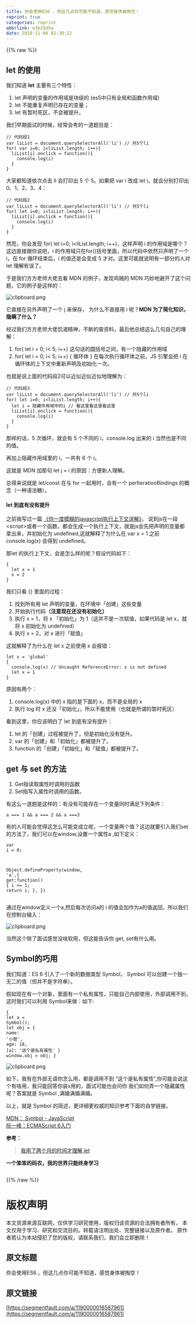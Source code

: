 ```yaml
---
title: 你会使用ES6 ，但这几点你可能不知道，感觉身体被掏空！
reprint: true
categories: reprint
abbrlink: e3b25d5a
date: 2018-11-06 02:30:12
---
```


{{% raw %}}
<h2 id="articleHeader0">let &#x7684;&#x4F7F;&#x7528;</h2><p>&#x6211;&#x4EEC;&#x77E5;&#x9053; <strong>let</strong> &#x4E3B;&#x8981;&#x6709;&#x4E09;&#x4E2A;&#x7279;&#x6027;&#xFF1A;</p><ol><li>let &#x58F0;&#x660E;&#x7684;&#x53D8;&#x91CF;&#x7684;&#x4F5C;&#x7528;&#x57DF;&#x662F;&#x5757;&#x7EA7;&#x7684; (es5&#x4E2D;&#x53EA;&#x6709;&#x5168;&#x5C40;&#x548C;&#x51FD;&#x6570;&#x4F5C;&#x7528;&#x57DF;)</li><li>let &#x4E0D;&#x80FD;&#x91CD;&#x590D;&#x58F0;&#x660E;&#x5DF2;&#x5B58;&#x5728;&#x7684;&#x53D8;&#x91CF;&#xFF1B;</li><li>let &#x6709;&#x6682;&#x65F6;&#x6B7B;&#x533A;&#xFF0C;&#x4E0D;&#x4F1A;&#x88AB;&#x63D0;&#x5347;&#x3002;</li></ol><p>&#x6211;&#x4EEC;&#x65E9;&#x671F;&#x9762;&#x8BD5;&#x7684;&#x65F6;&#x5019;&#xFF0C;&#x7ECF;&#x5E38;&#x4F1A;&#x8003;&#x7684;&#x4E00;&#x9053;&#x9898;&#x76EE;&#x662F;&#xFF1A;</p><div class="widget-codetool" style="display:none"><div class="widget-codetool--inner"><span class="selectCode code-tool" data-toggle="tooltip" data-placement="top" title="" data-original-title="&#x5168;&#x9009;"></span> <span type="button" class="copyCode code-tool" data-toggle="tooltip" data-placement="top" data-clipboard-text="// &#x4EE3;&#x7801;&#x6BB5;1
var liList = document.querySelectorAll(&apos;li&apos;) // &#x5171;5&#x4E2A;li
for( var i=0; i&lt;liList.length; i++){
  liList[i].onclick = function(){
    console.log(i)
  }
}
" title="" data-original-title="&#x590D;&#x5236;"></span> <span type="button" class="saveToNote code-tool" data-toggle="tooltip" data-placement="top" title="" data-original-title="&#x653E;&#x8FDB;&#x7B14;&#x8BB0;"></span></div></div><pre class="hljs javascript"><code><span class="hljs-comment">// &#x4EE3;&#x7801;&#x6BB5;1</span>
<span class="hljs-keyword">var</span> liList = <span class="hljs-built_in">document</span>.querySelectorAll(<span class="hljs-string">&apos;li&apos;</span>) <span class="hljs-comment">// &#x5171;5&#x4E2A;li</span>
<span class="hljs-keyword">for</span>( <span class="hljs-keyword">var</span> i=<span class="hljs-number">0</span>; i&lt;liList.length; i++){
  liList[i].onclick = <span class="hljs-function"><span class="hljs-keyword">function</span>(<span class="hljs-params"></span>)</span>{
    <span class="hljs-built_in">console</span>.log(i)
  }
}
</code></pre><p>&#x5927;&#x5BB6;&#x90FD;&#x77E5;&#x9053;&#x4F9D;&#x6B21;&#x70B9;&#x51FB; li &#x4F1A;&#x6253;&#x5370;&#x51FA; 5 &#x4E2A; 5&#x3002;&#x5982;&#x679C;&#x628A; var i &#x6539;&#x6210; let i&#xFF0C;&#x5C31;&#x4F1A;&#x5206;&#x522B;&#x6253;&#x5370;&#x51FA; 0&#x3001;1&#x3001;2&#x3001;3&#x3001;4&#xFF1A;</p><div class="widget-codetool" style="display:none"><div class="widget-codetool--inner"><span class="selectCode code-tool" data-toggle="tooltip" data-placement="top" title="" data-original-title="&#x5168;&#x9009;"></span> <span type="button" class="copyCode code-tool" data-toggle="tooltip" data-placement="top" data-clipboard-text="// &#x4EE3;&#x7801;&#x6BB5;2
var liList = document.querySelectorAll(&apos;li&apos;) // &#x5171;5&#x4E2A;li
for( let i=0; i&lt;liList.length; i++){
  liList[i].onclick = function(){
    console.log(i)
  }
}
" title="" data-original-title="&#x590D;&#x5236;"></span> <span type="button" class="saveToNote code-tool" data-toggle="tooltip" data-placement="top" title="" data-original-title="&#x653E;&#x8FDB;&#x7B14;&#x8BB0;"></span></div></div><pre class="hljs javascript"><code><span class="hljs-comment">// &#x4EE3;&#x7801;&#x6BB5;2</span>
<span class="hljs-keyword">var</span> liList = <span class="hljs-built_in">document</span>.querySelectorAll(<span class="hljs-string">&apos;li&apos;</span>) <span class="hljs-comment">// &#x5171;5&#x4E2A;li</span>
<span class="hljs-keyword">for</span>( <span class="hljs-keyword">let</span> i=<span class="hljs-number">0</span>; i&lt;liList.length; i++){
  liList[i].onclick = <span class="hljs-function"><span class="hljs-keyword">function</span>(<span class="hljs-params"></span>)</span>{
    <span class="hljs-built_in">console</span>.log(i)
  }
}
</code></pre><p>&#x7136;&#x800C;&#xFF0C;&#x4F60;&#x4F1A;&#x53D1;&#x73B0; for( let i=0; i&lt;liList.length; i++)&#xFF0C;&#x8FD9;&#x6837;&#x58F0;&#x660E; i &#x7684;&#x4F5C;&#x7528;&#x57DF;&#x662F;&#x54EA;&#x4E2A;&#xFF1F;&#x8FD9;&#x8FB9;&#x76F4;&#x63A5;&#x8DDF;&#x4F60;&#x8BF4;&#x5427;&#xFF0C;i &#x7684;&#x4F5C;&#x7528;&#x57DF;&#x53EA;&#x5728;for()&#x62EC;&#x53F7;&#x91CC;&#x9762;&#xFF0C;&#x6240;&#x4EE5;&#x4EE3;&#x7801;&#x4E2D;&#x4F9D;&#x7136;&#x53EA;&#x58F0;&#x660E;&#x4E86;&#x4E00;&#x4E2A; i&#xFF0C;&#x5728; for &#x5FAA;&#x73AF;&#x7ED3;&#x675F;&#x540E;&#xFF0C;i &#x7684;&#x503C;&#x8FD8;&#x662F;&#x4F1A;&#x53D8;&#x6210; 5 &#x624D;&#x5BF9;&#x3002;&#x8FD9;&#x91CC;&#x53EF;&#x80FD;&#x5C31;&#x8BF4;&#x660E;&#x6709;&#x4E00;&#x90E8;&#x5206;&#x7684;&#x4EBA;&#x5BF9; let &#x7406;&#x89E3;&#x6709;&#x8BEF;&#x4E86;&#x3002;</p><p>&#x4E8E;&#x662F;&#x6211;&#x4EEC;&#x65B9;&#x65B9;&#x8001;&#x5E08;&#x5927;&#x4F6C;&#x53BB;&#x770B; MDN &#x7684;&#x4F8B;&#x5B50;&#xFF0C;&#x53D1;&#x73B0;&#x9E21;&#x8D3C;&#x7684; MDN &#x5DE7;&#x5999;&#x5730;&#x907F;&#x5F00;&#x4E86;&#x8FD9;&#x4E2A;&#x95EE;&#x9898;&#xFF0C;&#x5B83;&#x7684;&#x4F8B;&#x5B50;&#x662F;&#x8FD9;&#x6837;&#x7684;&#xFF1A;</p><p><span class="img-wrap"><img data-src="/img/bVbhGY2?w=720&amp;h=348" src="https://static.alili.tech/img/bVbhGY2?w=720&amp;h=348" alt="clipboard.png" title="clipboard.png" style="cursor:pointer;display:inline"></span></p><p>&#x5B83;&#x76F4;&#x63A5;&#x5728;&#x53E6;&#x5916;&#x58F0;&#x660E;&#x4E86;&#x4E00;&#x4E2A; j &#x6765;&#x4FDD;&#x5B58;&#xFF0C; &#x4E3A;&#x4EC0;&#x4E48;&#x4E0D;&#x76F4;&#x63A5;&#x7528; i &#x5462;&#xFF1F;<strong>MDN &#x4E3A;&#x4E86;&#x7B80;&#x5316;&#x77E5;&#x8BC6;&#xFF0C;&#x9690;&#x7792;&#x4E86;&#x4EC0;&#x4E48;&#xFF1F;</strong></p><p>&#x7ECF;&#x8FC7;&#x6211;&#x4EEC;&#x65B9;&#x65B9;&#x8001;&#x5E08;&#x5927;&#x4F6C;&#x9965;&#x6E34;&#x7CBE;&#x795E;&#xFF0C;&#x4E0D;&#x65AD;&#x7684;&#x67E5;&#x8D44;&#x6599;&#xFF0C;&#x6700;&#x540E;&#x4ED6;&#x603B;&#x7ED3;&#x8FD9;&#x4E48;&#x51E0;&#x53E5;&#x81EA;&#x5DF1;&#x7684;&#x7406;&#x89E3;&#xFF1A;</p><ol><li>for( let i = 0; i&lt; 5; i++) &#x8FD9;&#x53E5;&#x8BDD;&#x7684;&#x5706;&#x62EC;&#x53F7;&#x4E4B;&#x95F4;&#xFF0C;&#x6709;&#x4E00;&#x4E2A;&#x9690;&#x85CF;&#x7684;&#x4F5C;&#x7528;&#x57DF;</li><li>for( let i = 0; i&lt; 5; i++) { &#x5FAA;&#x73AF;&#x4F53; } &#x5728;&#x6BCF;&#x6B21;&#x6267;&#x884C;&#x5FAA;&#x73AF;&#x4F53;&#x4E4B;&#x524D;&#xFF0C;JS &#x5F15;&#x64CE;&#x4F1A;&#x628A; i &#x5728;&#x5FAA;&#x73AF;&#x4F53;&#x7684;&#x4E0A;&#x4E0B;&#x6587;&#x4E2D;&#x91CD;&#x65B0;&#x58F0;&#x660E;&#x53CA;&#x521D;&#x59CB;&#x5316;&#x4E00;&#x6B21;&#x3002;</li></ol><p>&#x4E5F;&#x5C31;&#x662F;&#x8BF4;&#x4E0A;&#x9762;&#x7684;&#x4EE3;&#x7801;&#x6BB5;2&#x53EF;&#x4EE5;&#x8FD1;&#x4F3C;&#x8FD1;&#x4F3C;&#x8FD1;&#x4F3C;&#x5730;&#x7406;&#x89E3;&#x4E3A;&#xFF1A;</p><div class="widget-codetool" style="display:none"><div class="widget-codetool--inner"><span class="selectCode code-tool" data-toggle="tooltip" data-placement="top" title="" data-original-title="&#x5168;&#x9009;"></span> <span type="button" class="copyCode code-tool" data-toggle="tooltip" data-placement="top" data-clipboard-text="// &#x4EE3;&#x7801;&#x6BB5;3
var liList = document.querySelectorAll(&apos;li&apos;) // &#x5171;5&#x4E2A;li
for( let i=0; i&lt;liList.length; i++){
  let i = &#x9690;&#x85CF;&#x4F5C;&#x7528;&#x57DF;&#x4E2D;&#x7684;i // &#x770B;&#x8FD9;&#x91CC;&#x770B;&#x8FD9;&#x91CC;&#x770B;&#x8FD9;&#x91CC;
  liList[i].onclick = function(){
    console.log(i)
  }
}" title="" data-original-title="&#x590D;&#x5236;"></span> <span type="button" class="saveToNote code-tool" data-toggle="tooltip" data-placement="top" title="" data-original-title="&#x653E;&#x8FDB;&#x7B14;&#x8BB0;"></span></div></div><pre class="hljs stylus"><code><span class="hljs-comment">// &#x4EE3;&#x7801;&#x6BB5;3</span>
<span class="hljs-selector-tag">var</span> liList = document.querySelectorAll(<span class="hljs-string">&apos;li&apos;</span>) <span class="hljs-comment">// &#x5171;5&#x4E2A;li</span>
<span class="hljs-function"><span class="hljs-title">for</span><span class="hljs-params">( let i=<span class="hljs-number">0</span>; i&lt;liList.length; i++)</span></span>{
  let <span class="hljs-selector-tag">i</span> = &#x9690;&#x85CF;&#x4F5C;&#x7528;&#x57DF;&#x4E2D;&#x7684;<span class="hljs-selector-tag">i</span> <span class="hljs-comment">// &#x770B;&#x8FD9;&#x91CC;&#x770B;&#x8FD9;&#x91CC;&#x770B;&#x8FD9;&#x91CC;</span>
  liList[i]<span class="hljs-selector-class">.onclick</span> = function(){
    console.log(i)
  }
}</code></pre><p>&#x90A3;&#x6837;&#x7684;&#x8BDD;&#xFF0C;5 &#x6B21;&#x5FAA;&#x73AF;&#xFF0C;&#x5C31;&#x4F1A;&#x6709; 5 &#x4E2A;&#x4E0D;&#x540C;&#x7684; i&#xFF0C;console.log &#x51FA;&#x6765;&#x7684; i &#x5F53;&#x7136;&#x4E5F;&#x662F;&#x4E0D;&#x540C;&#x7684;&#x503C;&#x3002;</p><p>&#x518D;&#x52A0;&#x4E0A;&#x9690;&#x85CF;&#x4F5C;&#x7528;&#x57DF;&#x91CC;&#x7684; i&#xFF0C;&#x4E00;&#x5171;&#x6709; 6 &#x4E2A; i&#x3002;</p><p>&#x8FD9;&#x5C31;&#x662F; MDN &#x52A0;&#x90A3;&#x53E5; let j = i &#x7684;&#x539F;&#x56E0;&#xFF1A;&#x65B9;&#x4FBF;&#x65B0;&#x4EBA;&#x7406;&#x89E3;&#x3002;</p><p>&#x603B;&#x5F97;&#x6765;&#x8BF4;&#x5C31;&#x662F; let/const &#x5728;&#x4E0E; for &#x4E00;&#x8D77;&#x7528;&#x65F6;&#xFF0C;&#x4F1A;&#x6709;&#x4E00;&#x4E2A; perIterationBindings &#x7684;&#x6982;&#x5FF5;&#xFF08;&#x4E00;&#x79CD;&#x8BED;&#x6CD5;&#x7CD6;&#xFF09;&#x3002;</p><h4>let &#x5230;&#x5E95;&#x6709;&#x6CA1;&#x6709;&#x63D0;&#x5347;</h4><p>&#x4E4B;&#x524D;&#x6211;&#x5199;&#x8FC7;&#x4E00;&#x7BC7; <a href="https://segmentfault.com/a/1190000014856034">&#x300A;&#x4F60;&#x4E00;&#x5EA6;&#x6A21;&#x7CCA;&#x7684;javascript&#x6267;&#x884C;&#x4E0A;&#x4E0B;&#x6587;&#x8BE6;&#x89E3;&#x300B;</a>&#xFF0C; &#x8BF4;&#x5230;js&#x5728;&#x4E00;&#x6BB5;&lt;script&gt;&#x6216;&#x8005;&#x4E00;&#x4E2A;&#x51FD;&#x6570;&#xFF0C;&#x90FD;&#x4F1A;&#x751F;&#x6210;&#x4E00;&#x4E2A;&#x6267;&#x884C;&#x4E0A;&#x4E0B;&#x6587;&#xFF0C;&#x5C31;&#x662F;js&#x4F1A;&#x5148;&#x628A;&#x58F0;&#x660E;&#x7684;&#x53D8;&#x91CF;&#x90FD; &#x62FF;&#x51FA;&#x6765;&#xFF0C;&#x5E76;&#x521D;&#x59CB;&#x5316;&#x4E3A; undefined,&#x8FD9;&#x5C31;&#x89E3;&#x91CA;&#x4E86;&#x4E3A;&#x4EC0;&#x4E48;&#x5728; var x = 1 &#x4E4B;&#x524D; console.log(x) &#x4F1A;&#x5F97;&#x5230; undefined&#x3002;</p><p>&#x90A3;let &#x7684;&#x6267;&#x884C;&#x4E0A;&#x4E0B;&#x6587;&#xFF0C;&#x4F1A;&#x662F;&#x600E;&#x4E48;&#x6837;&#x7684;&#x5462;&#xFF1F;&#x5047;&#x8BBE;&#x4EE3;&#x7801;&#x5982;&#x4E0B;&#xFF1A;</p><div class="widget-codetool" style="display:none"><div class="widget-codetool--inner"><span class="selectCode code-tool" data-toggle="tooltip" data-placement="top" title="" data-original-title="&#x5168;&#x9009;"></span> <span type="button" class="copyCode code-tool" data-toggle="tooltip" data-placement="top" data-clipboard-text="{
  let x = 1
  x = 2
}" title="" data-original-title="&#x590D;&#x5236;"></span> <span type="button" class="saveToNote code-tool" data-toggle="tooltip" data-placement="top" title="" data-original-title="&#x653E;&#x8FDB;&#x7B14;&#x8BB0;"></span></div></div><pre class="hljs nix"><code>{
  <span class="hljs-keyword">let</span> <span class="hljs-attr">x</span> = <span class="hljs-number">1</span>
  <span class="hljs-attr">x</span> = <span class="hljs-number">2</span>
}</code></pre><p>&#x6211;&#x4EEC;&#x53EA;&#x770B; {} &#x91CC;&#x9762;&#x7684;&#x8FC7;&#x7A0B;&#xFF1A;</p><ol><li>&#x627E;&#x5230;&#x6240;&#x6709;&#x7528; let &#x58F0;&#x660E;&#x7684;&#x53D8;&#x91CF;&#xFF0C;&#x5728;&#x73AF;&#x5883;&#x4E2D;&#x300C;&#x521B;&#x5EFA;&#x300D;&#x8FD9;&#x4E9B;&#x53D8;&#x91CF;</li><li>&#x5F00;&#x59CB;&#x6267;&#x884C;&#x4EE3;&#x7801;<strong>&#xFF08;&#x6CE8;&#x610F;&#x73B0;&#x5728;&#x8FD8;&#x6CA1;&#x6709;&#x521D;&#x59CB;&#x5316;&#xFF09;</strong></li><li>&#x6267;&#x884C; x = 1&#xFF0C;&#x5C06; x &#x300C;&#x521D;&#x59CB;&#x5316;&#x300D;&#x4E3A; 1&#xFF08;&#x8FD9;&#x5E76;&#x4E0D;&#x662F;&#x4E00;&#x6B21;&#x8D4B;&#x503C;&#xFF0C;&#x5982;&#x679C;&#x4EE3;&#x7801;&#x662F; let x&#xFF0C;&#x5C31;&#x5C06; x &#x521D;&#x59CB;&#x5316;&#x4E3A; undefined&#xFF09;</li><li>&#x6267;&#x884C; x = 2&#xFF0C;&#x5BF9; x &#x8FDB;&#x884C;&#x300C;&#x8D4B;&#x503C;&#x300D;</li></ol><p>&#x8FD9;&#x5C31;&#x89E3;&#x91CA;&#x4E86;&#x4E3A;&#x4EC0;&#x4E48;&#x5728; let x &#x4E4B;&#x524D;&#x4F7F;&#x7528; x &#x4F1A;&#x62A5;&#x9519;&#xFF1A;</p><div class="widget-codetool" style="display:none"><div class="widget-codetool--inner"><span class="selectCode code-tool" data-toggle="tooltip" data-placement="top" title="" data-original-title="&#x5168;&#x9009;"></span> <span type="button" class="copyCode code-tool" data-toggle="tooltip" data-placement="top" data-clipboard-text="let x = &apos;global&apos;
{
  console.log(x) // Uncaught ReferenceError: x is not defined
  let x = 1
}
" title="" data-original-title="&#x590D;&#x5236;"></span> <span type="button" class="saveToNote code-tool" data-toggle="tooltip" data-placement="top" title="" data-original-title="&#x653E;&#x8FDB;&#x7B14;&#x8BB0;"></span></div></div><pre class="hljs javascript"><code><span class="hljs-keyword">let</span> x = <span class="hljs-string">&apos;global&apos;</span>
{
  <span class="hljs-built_in">console</span>.log(x) <span class="hljs-comment">// Uncaught ReferenceError: x is not defined</span>
  <span class="hljs-keyword">let</span> x = <span class="hljs-number">1</span>
}
</code></pre><p>&#x539F;&#x56E0;&#x6709;&#x4E24;&#x4E2A;&#xFF1A;</p><ol><li>console.log(x) &#x4E2D;&#x7684; x &#x6307;&#x7684;&#x662F;&#x4E0B;&#x9762;&#x7684; x&#xFF0C;&#x800C;&#x4E0D;&#x662F;&#x5168;&#x5C40;&#x7684; x</li><li>&#x6267;&#x884C; log &#x65F6; x &#x8FD8;&#x6CA1;&#x300C;&#x521D;&#x59CB;&#x5316;&#x300D;&#xFF0C;&#x6240;&#x4EE5;&#x4E0D;&#x80FD;&#x4F7F;&#x7528;&#xFF08;&#x4E5F;&#x5C31;&#x662F;&#x6240;&#x8C13;&#x7684;&#x6682;&#x65F6;&#x6B7B;&#x533A;&#xFF09;</li></ol><p>&#x770B;&#x5230;&#x8FD9;&#x91CC;&#xFF0C;&#x4F60;&#x5E94;&#x8BE5;&#x660E;&#x767D;&#x4E86; let &#x5230;&#x5E95;&#x6709;&#x6CA1;&#x6709;&#x63D0;&#x5347;&#xFF1A;</p><ol><li>let &#x7684;&#x300C;&#x521B;&#x5EFA;&#x300D;&#x8FC7;&#x7A0B;&#x88AB;&#x63D0;&#x5347;&#x4E86;&#xFF0C;&#x4F46;&#x662F;&#x521D;&#x59CB;&#x5316;&#x6CA1;&#x6709;&#x63D0;&#x5347;&#x3002;</li><li>var &#x7684;&#x300C;&#x521B;&#x5EFA;&#x300D;&#x548C;&#x300C;&#x521D;&#x59CB;&#x5316;&#x300D;&#x90FD;&#x88AB;&#x63D0;&#x5347;&#x4E86;&#x3002;</li><li>function &#x7684;&#x300C;&#x521B;&#x5EFA;&#x300D;&#x300C;&#x521D;&#x59CB;&#x5316;&#x300D;&#x548C;&#x300C;&#x8D4B;&#x503C;&#x300D;&#x90FD;&#x88AB;&#x63D0;&#x5347;&#x4E86;&#x3002;</li></ol><h2 id="articleHeader1">get &#x4E0E; set &#x7684;&#x65B9;&#x6CD5;</h2><ol><li>Get&#x6307;&#x8BFB;&#x53D6;&#x5C5E;&#x6027;&#x65F6;&#x8C03;&#x7528;&#x7684;&#x51FD;&#x6570;</li><li>Set&#x6307;&#x5199;&#x5165;&#x5C5E;&#x6027;&#x65F6;&#x8C03;&#x7528;&#x7684;&#x51FD;&#x6570;&#x3002;</li></ol><p>&#x6709;&#x8FD9;&#x4E48;&#x4E00;&#x9053;&#x9898;&#x662F;&#x8FD9;&#x6837;&#x7684;&#xFF1A;&#x6709;&#x6CA1;&#x6709;&#x53EF;&#x80FD;&#x5B58;&#x5728;&#x4E00;&#x4E2A;&#x53D8;&#x91CF;&#x540C;&#x65F6;&#x6EE1;&#x8DB3;&#x4E0B;&#x5217;&#x6761;&#x4EF6;&#xFF1A;</p><div class="widget-codetool" style="display:none"><div class="widget-codetool--inner"><span class="selectCode code-tool" data-toggle="tooltip" data-placement="top" title="" data-original-title="&#x5168;&#x9009;"></span> <span type="button" class="copyCode code-tool" data-toggle="tooltip" data-placement="top" data-clipboard-text="a === 1 &amp;&amp; a === 2 &amp;&amp; a ===3
" title="" data-original-title="&#x590D;&#x5236;"></span> <span type="button" class="saveToNote code-tool" data-toggle="tooltip" data-placement="top" title="" data-original-title="&#x653E;&#x8FDB;&#x7B14;&#x8BB0;"></span></div></div><pre class="hljs lsl"><code>a === <span class="hljs-number">1</span> &amp;&amp; a === <span class="hljs-number">2</span> &amp;&amp; a ===<span class="hljs-number">3</span>
</code></pre><p>&#x6709;&#x7684;&#x4EBA;&#x53EF;&#x80FD;&#x4F1A;&#x89C9;&#x5F97;&#x8FD9;&#x600E;&#x4E48;&#x53EF;&#x80FD;&#x53D8;&#x6210;&#x7ACB;&#x5462;&#xFF0C;&#x4E00;&#x4E2A;&#x53D8;&#x91CF;&#x4E24;&#x4E2A;&#x503C;&#xFF1F;&#x8FD9;&#x8FB9;&#x5C31;&#x8981;&#x5F15;&#x5165;&#x6211;&#x4EEC;set&#x7684;&#x65B9;&#x6CD5;&#x4E86;&#xFF0C;&#x6211;&#x4EEC;&#x53EF;&#x4EE5;&#x5728;window,&#x8BBE;&#x7F6E;&#x4E00;&#x4E2A;&#x5C5E;&#x6027;a ,&#x5982;&#x4E0B;&#x5B9A;&#x4E49;&#xFF1A;</p><div class="widget-codetool" style="display:none"><div class="widget-codetool--inner"><span class="selectCode code-tool" data-toggle="tooltip" data-placement="top" title="" data-original-title="&#x5168;&#x9009;"></span> <span type="button" class="copyCode code-tool" data-toggle="tooltip" data-placement="top" data-clipboard-text="var i = 0;

Object.defineProperty(window, &apos;a&apos;,{
    get:function() {
        i += 1;
        return i;
    },
})
" title="" data-original-title="&#x590D;&#x5236;"></span> <span type="button" class="saveToNote code-tool" data-toggle="tooltip" data-placement="top" title="" data-original-title="&#x653E;&#x8FDB;&#x7B14;&#x8BB0;"></span></div></div><pre class="hljs javascript"><code><span class="hljs-keyword">var</span> i = <span class="hljs-number">0</span>;

<span class="hljs-built_in">Object</span>.defineProperty(<span class="hljs-built_in">window</span>, <span class="hljs-string">&apos;a&apos;</span>,{
    <span class="hljs-attr">get</span>:<span class="hljs-function"><span class="hljs-keyword">function</span>(<span class="hljs-params"></span>) </span>{
        i += <span class="hljs-number">1</span>;
        <span class="hljs-keyword">return</span> i;
    },
})
</code></pre><p>&#x901A;&#x8FC7;&#x5728;window&#x5B9A;&#x4E49;&#x4E00;&#x4E2A;a,&#x7136;&#x540E;&#x6BCF;&#x6B21;&#x8BBF;&#x95EE;a&#x7684; i &#x7684;&#x503C;&#x4F1A;&#x52A0;&#x4F5C;&#x4E3A;a&#x7684;&#x503C;&#x8FD4;&#x56DE;&#xFF0C;&#x6240;&#x4EE5;&#x6211;&#x4EEC;&#x5728;&#x63A7;&#x5236;&#x53F0;&#x8F93;&#x5165;&#xFF1A;</p><p><span class="img-wrap"><img data-src="/img/bVbhI3M?w=542&amp;h=108" src="https://static.alili.tech/img/bVbhI3M?w=542&amp;h=108" alt="clipboard.png" title="clipboard.png" style="cursor:pointer"></span></p><p>&#x5F53;&#x7136;&#x8FD9;&#x4E2A;&#x9664;&#x4E86;&#x9762;&#x8BD5;&#x611F;&#x89C9;&#x6CA1;&#x5565;&#x8F6F;&#x7528;&#xFF0C;&#x4F46;&#x8FD9;&#x80FD;&#x544A;&#x8BC9;&#x4F60; get, set&#x6709;&#x4EC0;&#x4E48;&#x7528;&#x3002;</p><h2 id="articleHeader2">Symbol&#x7684;&#x5DE7;&#x7528;</h2><p>&#x6211;&#x4EEC;&#x77E5;&#x9053;&#xFF1A;ES 6 &#x5F15;&#x5165;&#x4E86;&#x4E00;&#x4E2A;&#x65B0;&#x7684;&#x6570;&#x636E;&#x7C7B;&#x578B; Symbol&#xFF0C; Symbol &#x53EF;&#x4EE5;&#x521B;&#x5EFA;&#x4E00;&#x4E2A;&#x72EC;&#x4E00;&#x65E0;&#x4E8C;&#x7684;&#x503C;&#xFF08;&#x4F46;&#x5E76;&#x4E0D;&#x662F;&#x5B57;&#x7B26;&#x4E32;&#xFF09;&#x3002;</p><p>&#x5047;&#x5982;&#x73B0;&#x5728;&#x6709;&#x4E00;&#x4E2A;&#x5BF9;&#x8C61;&#xFF0C;&#x91CC;&#x9762;&#x6709;&#x4E00;&#x4E2A;&#x79C1;&#x6709;&#x5C5E;&#x6027;&#xFF0C;&#x53EA;&#x80FD;&#x81EA;&#x5DF1;&#x5185;&#x90E8;&#x4F7F;&#x7528;&#xFF0C;&#x5916;&#x90E8;&#x8C03;&#x7528;&#x4E0D;&#x5230;&#xFF0C;&#x8FD9;&#x65F6;&#x6211;&#x4EEC;&#x53EF;&#x4EE5;&#x5229;&#x7528; Symbol&#x6765;&#x505A;&#xFF1A;&#x5982;&#x4E0B;:</p><div class="widget-codetool" style="display:none"><div class="widget-codetool--inner"><span class="selectCode code-tool" data-toggle="tooltip" data-placement="top" title="" data-original-title="&#x5168;&#x9009;"></span> <span type="button" class="copyCode code-tool" data-toggle="tooltip" data-placement="top" data-clipboard-text="{
    let a = Symbol();
    let obj = {
        name: &apos;&#x5C0F;&#x667A;&apos;,
        age: 18,
        [a]: &apos;&#x8FD9;&#x4E2A;&#x662F;&#x79C1;&#x6709;&#x5C5E;&#x6027;&apos;
    }
    window.obj = obj;
}
" title="" data-original-title="&#x590D;&#x5236;"></span> <span type="button" class="saveToNote code-tool" data-toggle="tooltip" data-placement="top" title="" data-original-title="&#x653E;&#x8FDB;&#x7B14;&#x8BB0;"></span></div></div><pre class="hljs javascript"><code>{
    <span class="hljs-keyword">let</span> a = <span class="hljs-built_in">Symbol</span>();
    <span class="hljs-keyword">let</span> obj = {
        <span class="hljs-attr">name</span>: <span class="hljs-string">&apos;&#x5C0F;&#x667A;&apos;</span>,
        <span class="hljs-attr">age</span>: <span class="hljs-number">18</span>,
        [a]: <span class="hljs-string">&apos;&#x8FD9;&#x4E2A;&#x662F;&#x79C1;&#x6709;&#x5C5E;&#x6027;&apos;</span>
    }
    <span class="hljs-built_in">window</span>.obj = obj;
}
</code></pre><p><span class="img-wrap"><img data-src="/img/bVbhJNj?w=836&amp;h=286" src="https://static.alili.tech/img/bVbhJNj?w=836&amp;h=286" alt="clipboard.png" title="clipboard.png" style="cursor:pointer;display:inline"></span></p><p>&#x5982;&#x4E0B;&#xFF0C;&#x6211;&#x6709;&#x5728;&#x5916;&#x90E8;&#x65E0;&#x8BED;&#x4F60;&#x600E;&#x4E48;&#x7528;&#xFF0C;&#x90FD;&#x662F;&#x8C03;&#x7528;&#x4E0D;&#x5230; &#x201C;&#x8FD9;&#x4E2A;&#x662F;&#x79C1;&#x6709;&#x5C5E;&#x6027;&#x201D;,&#x4F60;&#x53EF;&#x80FD;&#x4F1A;&#x8BF4;&#x8FD9;&#x4E2A;&#x6709;&#x5565;&#x7528;&#xFF0C;&#x6211;&#x53EA;&#x80FD;&#x56DE;&#x7B54;&#x4F60;&#x88C5;x&#x7528;&#x7684;&#xFF0C;&#x9762;&#x8BD5;&#x53EF;&#x80FD;&#x4E5F;&#x4F1A;&#x95EE;&#x4F60; &#x6211;&#x4EEC;&#x5982;&#x4F55;&#x5F04;&#x4E00;&#x4E2A;&#x9690;&#x85CF;&#x5C5E;&#x6027;&#x5462;&#xFF1F;&#x7B54;&#x6848;&#x5C31;&#x662F; Symbol ,&#x6EE1;&#x5A5A;&#x6EE1;&#x5A5A;&#x6EE1;&#x5A5A;&#x3002;</p><p>&#x4EE5;&#x4E0A;&#xFF0C;&#x5C31;&#x662F; Symbol &#x7684;&#x7B80;&#x8FF0;&#xFF0C;&#x66F4;&#x8BE6;&#x7EC6;&#x66F4;&#x6743;&#x5A01;&#x7684;&#x77E5;&#x8BC6;&#x53C2;&#x8003;&#x4E0B;&#x9762;&#x7684;&#x81EA;&#x5B66;&#x94FE;&#x63A5;&#x3002;</p><p><a href="https://link.zhihu.com/?target=https://developer.mozilla.org/zh-CN/docs/Web/JavaScript/Reference/Global_Objects/Symbol" rel="nofollow noreferrer" target="_blank">MDN&#xFF1A; Symbol - JavaScript</a><br><a href="https://link.zhihu.com/?target=http://es6.ruanyifeng.com/#docs/symbol" rel="nofollow noreferrer" target="_blank">&#x962E;&#x4E00;&#x5CF0;&#xFF1A;ECMAScript 6&#x5165;&#x95E8;</a></p><p><strong>&#x53C2;&#x8003;&#xFF1A;</strong></p><blockquote><a href="https://zhuanlan.zhihu.com/p/28140450" rel="nofollow noreferrer" target="_blank">&#x6211;&#x7528;&#x4E86;&#x4E24;&#x4E2A;&#x6708;&#x7684;&#x65F6;&#x95F4;&#x624D;&#x7406;&#x89E3; let</a></blockquote><p><strong>&#x4E00;&#x4E2A;&#x7B28;&#x7B28;&#x7684;&#x7801;&#x519C;&#xFF0C;&#x6211;&#x7684;&#x4E16;&#x754C;&#x53EA;&#x80FD;&#x7EC8;&#x8EAB;&#x5B66;&#x4E60;</strong></p><p><span class="img-wrap"><img data-src="/img/bVbg32a?w=258&amp;h=258" src="https://static.alili.tech/img/bVbg32a?w=258&amp;h=258" alt="" title="" style="cursor:pointer;display:inline"></span></p>
{{% /raw %}}

# 版权声明
本文资源来源互联网，仅供学习研究使用，版权归该资源的合法拥有者所有，
本文仅用于学习、研究和交流目的。转载请注明出处、完整链接以及原作者。
原作者若认为本站侵犯了您的版权，请联系我们，我们会立即删除！

## 原文标题
你会使用ES6 ，但这几点你可能不知道，感觉身体被掏空！

## 原文链接
[https://segmentfault.com/a/1190000016587961](https://segmentfault.com/a/1190000016587961)

